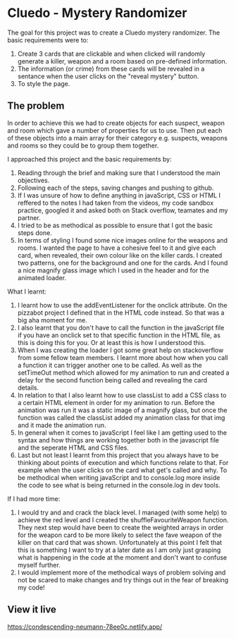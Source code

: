 # Cluedo - Mystery Randomizer
The goal for this project was to create a Cluedo mystery randomizer. 
The basic requirements were to: 
1. Create 3 cards that are clickable and when clicked will randomly generate a killer, weapon and a room based on pre-defined information. 
2. The information (or crime) from these cards will be revealed in a sentance when the user clicks on the "reveal mystery" button.
3. To style the page.

## The problem
In order to achieve this we had to create objects for each suspect, weapon and room which gave a number of properties for us to use. Then put each of these objects into a main array for their category e.g. suspects, weapons and rooms so they could be to group them together.  

I approached this project and the basic requirements by:
1. Reading through the brief and making sure that I understood the main objectives.
2. Following each of the steps, saving changes and pushing to github. 
3. If I was unsure of how to define anything in javaScript, CSS or HTML I reffered to the notes I had taken from the videos, my code sandbox practice, googled it and asked both on Stack overflow, teamates and my partner. 
4. I tried to be as methodical as possible to ensure that I got the basic steps done. 
5. In terms of styling I found some nice images online for the weapons and rooms. I wanted the page to have a cohesive feel to it and give each card, when revealed, their own colour like on the killer cards. I created two patterns, one for the background and one for the cards. And I found a nice magnify glass image which I used in the header and for the animated loader. 

What I learnt:
1. I learnt how to use the addEventListener for the onclick attribute. On the pizzabot project I defined that in the HTML code instead. So that was a big aha moment for me. 
2. I also learnt that you don't have to call the function in the javaScript file if you have an onclick set to that specific function in the HTML file, as this is doing this for you. Or at least this is how I understood this.
3. When I was creating the loader I got some great help on stackoverflow from some fellow team members. I learnt more about how when you call a function it can trigger another one to be called. As well as the setTimeOut method which allowed for my animation to run and created a delay for the second function being called and revealing the card details.  
4. In relation to that I also learnt how to use classList to add a CSS class to a certain HTML element in order for my animation to run. Before the animation was run it was a static image of a magnify glass, but once the function was called the classList added my animation class for that img and it made the animation run.
5. In general when it comes to javaScript I feel like I am getting used to the syntax and how things are working together both in the javascript file and the seperate HTML and CSS files.  
6. Last but not least I learnt from this project that you always have to be thinking about points of execution and which functions relate to that. For example when the user clicks on the card what get's called and why. To be methodical when writing javaScript and to console.log more inside the code to see what is being returned in the console.log in dev tools. 

If I had more time:
1. I would try and and crack the black level. I managed (with some help) to achieve the red level and I created the shuffleFavouriteWeapon function. They next step would have been to create the weighted arrays in order for the weapon card to be more likely to select the fave weapon of the killer on that card that was shown. Unfortunately at this point I felt that this is something I want to try at a later date as I am only just grasping what is happening in the code at the moment and don't want to confuse myself further. 
2. I would implement more of the methodical ways of problem solving and not be scared to make changes and try things out in the fear of breaking my code!

## View it live

https://condescending-neumann-78ee0c.netlify.app/
